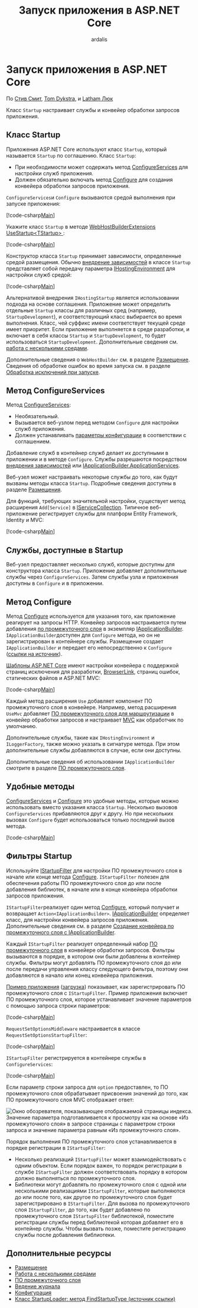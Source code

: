 ﻿---
title: "Запуск приложения в ASP.NET Core"
author: ardalis
description: "Узнайте, как класс Startup в ASP.NET Core настраивает службы и конвейер обработки запросов приложения."
ms.author: tdykstra
manager: wpickett
ms.custom: mvc
ms.date: 12/08/2017
ms.topic: article
ms.technology: aspnet
ms.prod: asp.net-core
uid: fundamentals/startup
ms.openlocfilehash: dd2eb3d3996bc0bf277c8d5e772c8568ef9f147e
ms.sourcegitcommit: f5a7f0198628f0d152257d90dba6c3a0747a355a
ms.translationtype: MT
ms.contentlocale: ru-RU
ms.lasthandoff: 12/19/2017
---
# <a name="application-startup-in-aspnet-core"></a>Запуск приложения в ASP.NET Core

По [Стив Смит](https://ardalis.com), [Tom Dykstra](https://github.com/tdykstra), и [Latham Люк](https://github.com/guardrex)

Класс `Startup` настраивает службы и конвейер обработки запросов приложения. 

## <a name="the-startup-class"></a>Класс Startup

Приложения ASP.NET Core используют класс `Startup`, который называется `Startup` по соглашению. Класс `Startup`:

* При необходимости может содержать метод [ConfigureServices](/dotnet/api/microsoft.aspnetcore.hosting.startupbase.configureservices) для настройки служб приложения. 
* Должен обязательно включать метод [Configure](/dotnet/api/microsoft.aspnetcore.hosting.startupbase.configure) для создания конвейера обработки запросов приложения. 

`ConfigureServices`и `Configure` вызываются средой выполнения при запуске приложения: 

[!code-csharp[Main](startup/snapshot_sample/Startup1.cs)]

Укажите класс `Startup` в методе [WebHostBuilderExtensions](/dotnet/api/Microsoft.AspNetCore.Hosting.WebHostBuilderExtensions) [UseStartup&lt;TStartup&gt; ](/dotnet/api/microsoft.aspnetcore.hosting.webhostbuilderextensions.usestartup#Microsoft_AspNetCore_Hosting_WebHostBuilderExtensions_UseStartup__1_Microsoft_AspNetCore_Hosting_IWebHostBuilder_):

[!code-csharp[Main](../common/samples/WebApplication1DotNetCore2.0App/Program.cs?name=snippet_Main&highlight=10)]

Конструктор класса `Startup` принимает зависимости, определенные средой размещения. Обычно [внедрение зависимостей](xref:fundamentals/dependency-injection) в классе `Startup` представляет собой передачу параметра [IHostingEnvironment](/dotnet/api/Microsoft.AspNetCore.Hosting.IHostingEnvironment) для настройки служб средой: 

[!code-csharp[Main](startup/snapshot_sample/Startup2.cs)]

Альтернативой внедрения `IHostingStartup` является использовании подхода на основе соглашения. Приложение может определить отдельные `Startup` классы для различных сред (например, `StartupDevelopment`), и соответствующий класс выбирается во время выполнения. Класс, чей суффикс имени соответствует текущей среде имеет приоритет. Если приложение выполняется в среде разработки, и включает в себя классы `Startup` и `StartupDevelopment`, то будет использоваться `StartupDevelopment`. Дополнительные сведения см. [работа с несколькими средами](xref:fundamentals/environments#startup-conventions).

Дополнительные сведения о `WebHostBuilder` см. в разделе [Размещение](xref:fundamentals/hosting). Сведения об обработке ошибок во время запуска см. в разделе [Обработка исключений при запуске](xref:fundamentals/error-handling#startup-exception-handling). 

## <a name="the-configureservices-method"></a>Метод ConfigureServices

Метод [ConfigureServices](/dotnet/api/microsoft.aspnetcore.hosting.startupbase.configureservices): 

* Необязательный.
* Вызывается веб-узлом перед методом `Configure` для настройки служб приложения. 
* Должен устанавливать [параметры конфигурации](xref:fundamentals/configuration/index) в соответствии с соглашением. 

Добавление служб в контейнер служб делает их доступными в приложении и в методе `Configure`. Службы разрешаются посредством [внедрения зависимостей](xref:fundamentals/dependency-injection) или [IApplicationBuilder.ApplicationServices](/dotnet/api/microsoft.aspnetcore.builder.iapplicationbuilder.applicationservices). 	

Веб-узел может настраивать некоторые службы до того, как будут вызваны методы класса `Startup`. Подробные сведения доступны в разделе [Размещения](xref:fundamentals/hosting). 

Для функций, требующих значительной настройки, существует метод расширения `Add[Service]` в [IServiceCollection](/dotnet/api/Microsoft.Extensions.DependencyInjection.IServiceCollection). Типичное веб-приложение регистрирует службы для платформ Entity Framework, Identity и MVC:

[!code-csharp[Main](../common/samples/WebApplication1/Startup.cs?highlight=4,7,11&start=40&end=55)]

## <a name="services-available-in-startup"></a>Службы, доступные в Startup

Веб-узел предоставляет несколько служб, которые доступны для конструктора класса `Startup`. Приложение добавляет дополнительные службы через `ConfigureServices`. Затем службы узла и приложения доступны в `Configure` и в приложении.

## <a name="the-configure-method"></a>Метод Configure

Метод [Configure](/dotnet/api/microsoft.aspnetcore.hosting.startupbase.configure) используется для указания того, как приложение реагирует на запросы HTTP. Конвейер запросов настраивается путем добавления [по промежуточного слоя](xref:fundamentals/middleware) в экземпляр [IApplicationBuilder](/dotnet/api/microsoft.aspnetcore.builder.iapplicationbuilder). `IApplicationBuilder`доступен для `Configure` метода, но он не зарегистрирован в контейнере службы. Размещение создает `IApplicationBuilder` и передает его непосредственно к `Configure` ([ссылки на источник](https://github.com/aspnet/Hosting/blob/release/2.0.0/src/Microsoft.AspNetCore.Hosting/Internal/WebHost.cs#L179-L192)).

[Шаблоны ASP.NET Core](/dotnet/core/tools/dotnet-new) имеют настройки конвейера с поддержкой страниц исключения для разработки, [BrowserLink](http://vswebessentials.com/features/browserlink), страниц ошибок, статических файлов и ASP.NET MVC: 

[!code-csharp[Main](../common/samples/WebApplication1DotNetCore2.0App/Startup.cs?range=28-48&highlight=5,6,10,13,15)]

Каждый метод расширения `Use` добавляет компонент ПО промежуточного слоя в конвейере. Например, метод расширения `UseMvc` добавляет [ПО промежуточного слоя для маршрутизации](xref:fundamentals/routing) в конвейер обработки запросов и настраивает [MVC](xref:mvc/overview) как обработчик по умолчанию. 

Дополнительные службы, такие как `IHostingEnvironment` и `ILoggerFactory`, также можно указать в сигнатуре метода. При этом дополнительные службы добавляются в случае, если они доступны. 

Дополнительные сведения об использовании `IApplicationBuilder` смотрите в разделе [ПО промежуточного слоя](xref:fundamentals/middleware). 

## <a name="convenience-methods"></a>Удобные методы

[ConfigureServices](/dotnet/api/microsoft.aspnetcore.hosting.iwebhostbuilder.configureservices) и [Configure](/dotnet/api/microsoft.aspnetcore.hosting.webhostbuilderextensions.configure) это удобные методы, которые можно использовать вместо указания класса `Startup`. Несколько вызовов `ConfigureServices` прибавляются друг к другу. Но при нескольких вызовах `Configure` будет использоваться только последний вызов метода.

[!code-csharp[Main](startup/snapshot_sample/Program.cs?highlight=16,20)]

## <a name="startup-filters"></a>Фильтры Startup 

Используйте [IStartupFilter](/dotnet/api/microsoft.aspnetcore.hosting.istartupfilter) для настройки ПО промежуточного слоя в начале или конце метода [Configure](#the-configure-method). `IStartupFilter` полезен для обеспечения работы ПО промежуточного слоя до или после добавления библиотек, в начале или в конце конвейера обработки запросов приложения. 

`IStartupFilter`реализует один метод [Configure](/dotnet/api/microsoft.aspnetcore.hosting.istartupfilter.configure), который получает и возвращает `Action<IApplicationBuilder>`. [IApplicationBuilder](/dotnet/api/microsoft.aspnetcore.builder.iapplicationbuilder) определяет класс, для настройки конвейера запросов приложения. Дополнительные сведения см. в разделе [Создание конвейера по промежуточного слоя с IApplicationBuilder](xref:fundamentals/middleware#creating-a-middleware-pipeline-with-iapplicationbuilder).

Каждый `IStartupFilter` реализует определенный набор [ПО промежуточного слоя](xref:fundamentals/middleware) в конвейере обработки запросов. Фильтры вызываются в порядке, в котором они были добавлены в контейнер службы. Фильтры могут добавлять ПО промежуточного слоя до или после передачи управления классу следующего фильтра, поэтому они добавляются в начало или конец конвейера приложения. 

[Пример приложения](https://github.com/aspnet/Docs/tree/master/aspnetcore/fundamentals/startup/sample/) ([загрузка](xref:tutorials/index#how-to-download-a-sample)) показывает, как зарегистрировать ПО промежуточного слоя с `IStartupFilter`. Пример приложения включает ПО промежуточного слоя, которое устанавливает значение параметров с помощью запроса строки параметров: 

[!code-csharp[Main](startup/sample/RequestSetOptionsMiddleware.cs?name=snippet1)]

`RequestSetOptionsMiddleware` настраивается в классе `RequestSetOptionsStartupFilter`:

[!code-csharp[Main](startup/sample/RequestSetOptionsStartupFilter.cs?name=snippet1&highlight=7)]

`IStartupFilter` регистрируется в контейнере службы в `ConfigureServices`:

[!code-csharp[Main](startup/sample/Startup.cs?name=snippet1&highlight=3)]

Если параметр строки запроса для `option` предоставлен, то ПО промежуточного слоя обрабатывает присвоения значений до того, как ПО промежуточного слоя MVC отображает ответ: 

![Окно обозревателя, показывающее отображаемой страницы индекса. Значение параметра подготавливается к просмотру как на основе «Из промежуточного слоя» в запросе страницы с параметром строки запроса и значение параметра равным «Из промежуточного слоя».](startup/_static/index.png)

Порядок выполнения ПО промежуточного слоя устанавливается в порядке регистрации в `IStartupFilter`: 

* Несколько реализаций `IStartupFilter` может взаимодействовать с одним объектом. Если порядок важен, то порядок регистрации в службе `IStartupFilter` должен соответствовать порядку в котором должно выполняться по промежуточного слоя.
* Библиотеки могут добавлять по промежуточного слоя с одной или несколькими реализациями `IStartupFilter`, которые выполняются до или после того, как другое по промежуточного слоя будет зарегистрировано в `IStartupFilter`. Для вызова по промежуточного слоя `IStartupFilter`, до того, как будет добавлено по промежуточного слоя `IStartupFilter` библиотекой, поместите регистрации службы перед библиотекой которая добавляет его в контейнер службы. Чтобы вызвать позже, поместите регистрацию службы после добавления библиотеки.

## <a name="additional-resources"></a>Дополнительные ресурсы

* [Размещение](xref:fundamentals/hosting)
* [Работа с несколькими средами](xref:fundamentals/environments)
* [ПО промежуточного слоя](xref:fundamentals/middleware)
* [Ведение журнала](xref:fundamentals/logging/index)
* [Конфигурация](xref:fundamentals/configuration/index)
* [Класс StartupLoader: метод FindStartupType (источник ссылки)](https://github.com/aspnet/Hosting/blob/rel/2.0.0/src/Microsoft.AspNetCore.Hosting/Internal/StartupLoader.cs#L66-L116)
